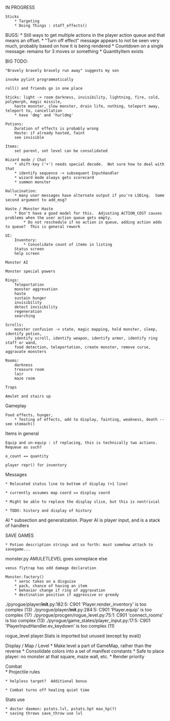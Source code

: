 IN PROGRESS

    Sticks
        * Targeting
        * Doing Things : staff_effects()
BUGS:
    * Still ways to get multiple actions in the player action queue and that means an offset.
    * "Turn off effect" message appears to not be seen very much, probably based on how it is being rendered
        * Countdown on a single message: remains for 3 moves or something
    * QuantityItem exists

BIG TODO:

    "Bravely bravely bravely run away" suggests my son

    invoke pylint programmatically

    roll() and friends go in one place

    Sticks: light -> room darkness, invisibility, lightning, fire, cold, polymorph, magic missile,
        haste monster, slow monster, drain life, nothing, teleport away, teleport to, cancellation
        * have 'dmg' and 'hurldmg'

    Potions:
        Duration of effects is probably wrong
        Haste: if already hasted, faint
        see invisible

    Items:
        set parent, set level can be consolidated

    Wizard mode / Chat
        * shift-key ('+') needs special decode.  Not sure how to deal with that
        * identify sequence -> subsequent InputHandler
        * wizard mode always gets scorecard
        * summon monster

    Hallucination:
        * many user messages have alternate output if you're LSDing.  Some second argument to add_msg?

    Haste / Monster Haste
        * Don't have a good model for this.  Adjusting ACTION_COST causes problems when the user action queue gets empty.
            * Do not reschedule if no action in queue, adding action adds to queue?  This is general rework

    UI:
        Inventory:
            * Consolidate count of items in listing
        Status screen
        help screen

    Monster AI

    Monster special powers

    Rings:
        Teleportation
        monster aggrevation
        haste
        sustain hunger
        invisibility
        detect invisibility
        regeneration
        searching

    Scrolls:
        monster confusion -> state, magic mapping, hold monster, sleep, identify potion,
        identify scroll, identify weapon, identify armor, identify ring staff or wand, 
        food detection, teleportation, create monster, remove curse, aggravate monsters

    Rooms:
        darkness
        treasure room
        lair
        maze room

    Traps
    
    Amulet and stairs up

Gameplay

    Food effects, hunger,
        * Testing of effects, add to display, fainting, weakness, death -- see stomach()

Items in general

    Equip and un-equip : if replacing, this is technically two actions.  Requeue as such?

    o_count == quantity

    player repr() for inventory

Messages

    * Relocated status line to bottom of display (+1 line)

    * currently assumes map coord == display coord

    * Might be able to replace the display slice, but this is nontrivial

    * TODO: history and display of history

AI
    * subsection and generalization.  Player AI is player input, and is a stack of handlers

SAVE GAMES

    * Potion description strings and so forth: must somehow attach to savegame...
    
monster.py
    AMULETLEVEL goes someplace else

    venus flytrap has odd damage declaration

    Monster.factory()
        * xeroc takes on a disguise
        * pack, chance of having an item
        * behavior change if ring of aggravation
        * destination position if aggressive or greedy

./pyrogue/player/__init__.py:182:5: C901 'Player.render_inventory' is too complex (13)
./pyrogue/player/__init__.py:284:5: C901 'Player.equip' is too complex (17)
./pyrogue/procgen/rogue_level.py:75:1: C901 'connect_rooms' is too complex (13)
./pyrogue/game_states/player_input.py:17:5: C901 'PlayerInputHandler.ev_keydown' is too complex (11)

rogue_level
    player.Stats is imported but unused (except by eval()

Display / Map / Level
    * Make level a part of GameMap, rather than the reverse
    * Consolidate colors into a set of manifest constants
    * Safe to place player: no monster at that square, maze wall, etc.
    * Render priority

Combat    
    * Projectile rules
    
    * helpless target?  Additional bonus
    
    * Combat turns off healing quiet time

Stats use

    * doctor daemon: pstats.lvl, pstats.hpt max_hp(?)
    * saving throws save_throw use lvl
